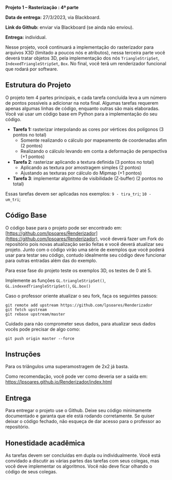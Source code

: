 
**Projeto 1 – Rasterização : 4ª parte**

**Data de entrega:** 27/3/2023, via Blackboard.

**Link do Github:** enviar via Blackboard (se ainda não enviou).

**Entrega:** individual.

Nesse projeto, você continuará a implementação do rasterizador para arquivos X3D (limitado a poucos nós e atributos), nessa terceira parte você deverá tratar objetos 3D, pela implementação dos nós `TriangleStripSet`, `IndexedTriangleStripSet`, `Box`. No final, você terá um renderizador funcional que rodará por software.

## Estrutura do Projeto

O projeto tem 4 partes principais, e cada tarefa concluída leva a um número de pontos possíveis a adicionar na nota final. Algumas tarefas requerem apenas algumas linhas de código, enquanto outras são mais elaboradas. Você vai usar um código base em Python para a implementação do seu código.


* **Tarefa 1:** rasterizar interpolando as cores por vértices dos polígonos (3 pontos no total)
    - Somente realizando o cálculo por mapeamento de coordenadas afim (2 pontos)
    - Realizando o cálculo levando em conta a deformação de perspectiva (+1 pontos)
* **Tarefa 2**: rasterizar aplicando a textura definida (3 pontos no total)
    - Aplicando as textura por amostragem simples (2 pontos)
    - Ajustando as texturas por cálculo do Mipmap (+1 pontos)
* **Tarefa 3**: implementar algoritmo de visibilidade (Z-buffer) (2 pontos no total)


Essas tarefas devem ser aplicadas nos exemplos: `9 - tira_tri`; `10 - um_tri`;


## Código Base

O código base para o projeto pode ser encontrado em: [https://github.com/lpsoares/Renderizador](https://github.com/lpsoares/Renderizador), você deverá fazer um Fork do repositório pois novas atualização serão feitas e você deverá atualizar seu projeto. Junto com o código virão uma série de exemplos que você poderá usar para testar seu código, contudo idealmente seu código deve funcionar para outras entradas além das do exemplo.

Para esse fase do projeto teste os exemplos 3D,   os testes de 0 até 5.

Implemente as funções `GL.triangleStripSet()`, `GL.indexedTriangleStripSet()`, `GL.box()`

Caso o professor oriente atualizar o seu fork, faça os seguintes passos:

```
git remote add upstream https://github.com/lpsoares/Renderizador
git fetch upstream
git rebase upstream/master
```

Cuidado para não comprometer seus dados, para atualizar seus dados vocês pode precisar de algo como:

```
git push origin master --force
```

## Instruções

Para os triângulos uma superamostragem de 2x2 já basta.

Como recomendação, você pode ver como deveria ser a saída em: https://lpsoares.github.io/Renderizador/index.html



## Entrega

Para entregar o projeto use o Github. Deixe seu código minimamente documentado e garanta que ele está rodando corretamente. Se quiser deixar o código fechado, não esqueça de dar acesso para o professor ao repositório.


## Honestidade acadêmica

As tarefas devem ser concluídas em dupla ou individualmente. Você está convidado a discutir as várias partes das tarefas com seus colegas, mas você deve implementar os algoritmos. Você não deve ficar olhando o código de seus colegas.
